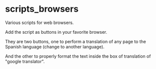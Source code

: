 # scripts_browsers
Various scripts for web browsers.


Add the script as buttons in your favorite browser.

They are two buttons, one to perform a translation of any page to the Spanish language (change to another language).

And the other to properly format the text inside the box of translation of "google translator".

